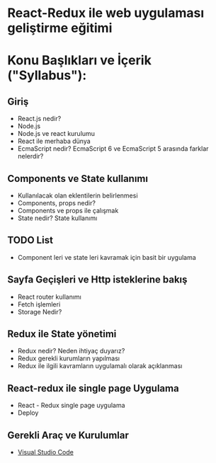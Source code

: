 # React-Redux ile web uygulaması geliştirme eğitimi

# Konu Başlıkları ve İçerik ("Syllabus"):

## Giriş

* React.js nedir?
* Node.js
* Node.js ve react kurulumu
* React ile merhaba dünya
* EcmaScript  nedir? EcmaScript 6 ve  EcmaScript 5 arasında farklar nelerdir?

## Components ve State kullanımı

* Kullanılacak olan eklentilerin belirlenmesi   
* Components, props nedir? 
* Components ve props ile çalışmak
* State nedir? State kullanımı
  
## TODO List 

* Component leri ve state leri kavramak için basit bir uygulama

## Sayfa Geçişleri ve Http isteklerine bakış

* React router kullanımı
* Fetch işlemleri
* Storage Nedir?

## Redux ile State yönetimi 

* Redux nedir? Neden ihtiyaç duyarız?
* Redux gerekli kurumların yapılması
* Redux ile ilgili kavramların uygulamalı olarak açıklanması
  
## React-redux ile single page Uygulama 

* React - Redux single page uygulama 
* Deploy 

## Gerekli Araç ve Kurulumlar

* [Visual Studio Code](https://code.visualstudio.com/)
